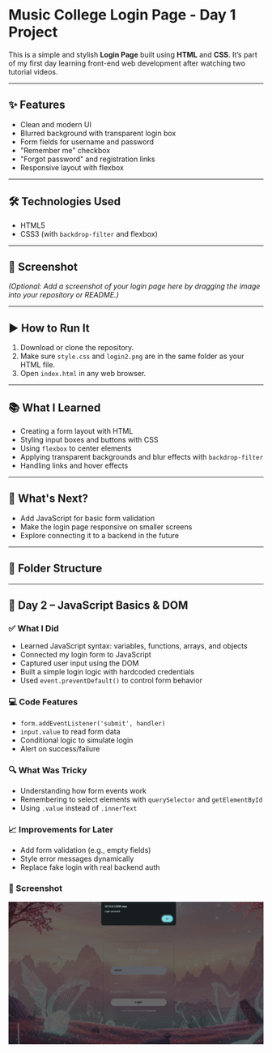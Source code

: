 # Music College Login Page - Day 1 Project

This is a simple and stylish **Login Page** built using **HTML** and **CSS**. It’s part of my first day learning front-end web development after watching two tutorial videos.

---

## ✨ Features

- Clean and modern UI
- Blurred background with transparent login box
- Form fields for username and password
- "Remember me" checkbox
- "Forgot password" and registration links
- Responsive layout with flexbox

---

## 🛠️ Technologies Used

- HTML5
- CSS3 (with `backdrop-filter` and flexbox)

---

## 📸 Screenshot

_(Optional: Add a screenshot of your login page here by dragging the image into your repository or README.)_

---

## ▶️ How to Run It

1. Download or clone the repository.
2. Make sure `style.css` and `login2.png` are in the same folder as your HTML file.
3. Open `index.html` in any web browser.

---

## 📚 What I Learned

- Creating a form layout with HTML
- Styling input boxes and buttons with CSS
- Using `flexbox` to center elements
- Applying transparent backgrounds and blur effects with `backdrop-filter`
- Handling links and hover effects

---

## 🚀 What's Next?

- Add JavaScript for basic form validation
- Make the login page responsive on smaller screens
- Explore connecting it to a backend in the future

---

## 📁 Folder Structure

---

## 📅 Day 2 – JavaScript Basics & DOM

### ✅ What I Did

- Learned JavaScript syntax: variables, functions, arrays, and objects
- Connected my login form to JavaScript
- Captured user input using the DOM
- Built a simple login logic with hardcoded credentials
- Used `event.preventDefault()` to control form behavior

### 💻 Code Features

- `form.addEventListener('submit', handler)`
- `input.value` to read form data
- Conditional logic to simulate login
- Alert on success/failure

### 🔍 What Was Tricky

- Understanding how form events work
- Remembering to select elements with `querySelector` and `getElementById`
- Using `.value` instead of `.innerText`

### 📈 Improvements for Later

- Add form validation (e.g., empty fields)
- Style error messages dynamically
- Replace fake login with real backend auth

### 📸 Screenshot

![Login Screenshot](screenshotday2.png)
